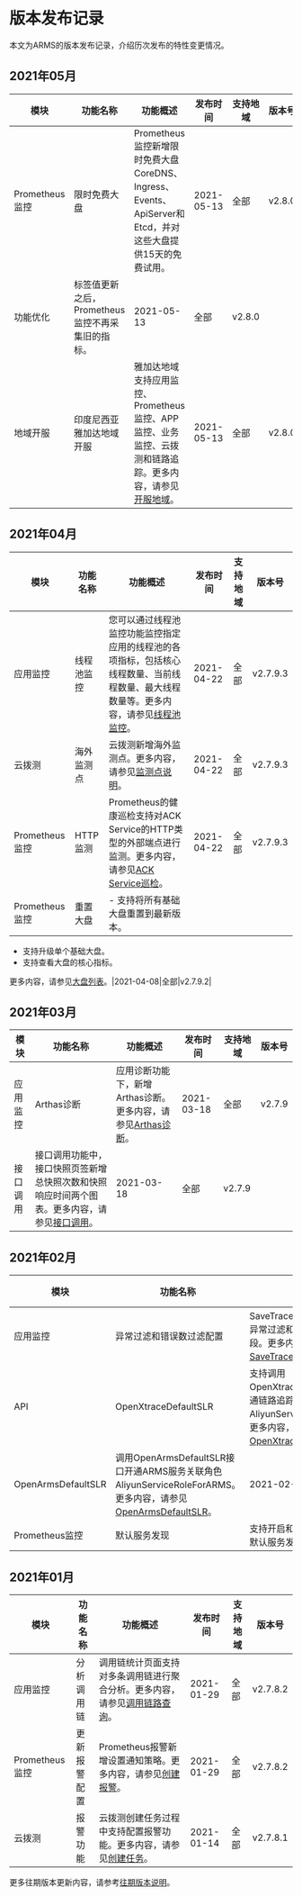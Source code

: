 # 版本发布记录

本文为ARMS的版本发布记录，介绍历次发布的特性变更情况。

## 2021年05月

|模块|功能名称|功能概述|发布时间|支持地域|版本号|
|--|----|----|----|----|---|
|Prometheus监控|限时免费大盘|Prometheus监控新增限时免费大盘CoreDNS、Ingress、Events、ApiServer和Etcd，并对这些大盘提供15天的免费试用。|2021-05-13|全部|v2.8.0|
|功能优化|标签值更新之后，Prometheus监控不再采集旧的指标。|2021-05-13|全部|v2.8.0|
|地域开服|印度尼西亚雅加达地域开服|雅加达地域支持应用监控、Prometheus监控、APP监控、业务监控、云拨测和链路追踪。更多内容，请参见[开服地域](/intl.zh-CN/产品简介/开服地域.md)。|2021-05-13|全部|v2.8.0|

## 2021年04月

|模块|功能名称|功能概述|发布时间|支持地域|版本号|
|--|----|----|----|----|---|
|应用监控|线程池监控|您可以通过线程池监控功能监控指定应用的线程池的各项指标，包括核心线程数量、当前线程数量、最大线程数量等。更多内容，请参见[线程池监控](/intl.zh-CN/应用监控/控制台功能/应用详情/线程池监控.md)。|2021-04-22|全部|v2.7.9.3|
|云拨测|海外监测点|云拨测新增海外监测点。更多内容，请参见[监测点说明](/intl.zh-CN/云拨测/参考信息/监测点说明.md)。|2021-04-22|全部|v2.7.9.3|
|Prometheus监控|HTTP监测|Prometheus的健康巡检支持对ACK Service的HTTP类型的外部端点进行监测。更多内容，请参见[ACK Service巡检]()。|2021-04-22|全部|v2.7.9.3|
|Prometheus监控|重置大盘|-   支持将所有基础大盘重置到最新版本。
-   支持升级单个基础大盘。
-   支持查看大盘的核心指标。

更多内容，请参见[大盘列表]()。|2021-04-08|全部|v2.7.9.2|

## 2021年03月

|模块|功能名称|功能概述|发布时间|支持地域|版本号|
|--|----|----|----|----|---|
|应用监控|Arthas诊断|应用诊断功能下，新增Arthas诊断。更多内容，请参见[Arthas诊断]()。|2021-03-18|全部|v2.7.9|
|接口调用|接口调用功能中，接口快照页签新增总快照次数和快照响应时间两个图表。更多内容，请参见[接口调用](/intl.zh-CN/应用监控/控制台功能/接口调用.md)。|2021-03-18|全部|v2.7.9|

## 2021年02月

|模块|功能名称|功能概述|发布时间|支持地域|版本号|
|--|----|----|----|----|---|
|应用监控|异常过滤和错误数过滤配置|SaveTraceAppConfig接口新增异常过滤和错误数过滤配置字段。更多内容，请参见[SaveTraceAppConfig](/intl.zh-CN/API参考/应用监控/SaveTraceAppConfig.md)。|2021-02-25|全部|V2.7.8.3|
|API|OpenXtraceDefaultSLR|支持调用OpenXtraceDefaultSLR接口开通链路追踪服务关联角色AliyunServiceRoleForXtrace。更多内容，请参见[OpenXtraceDefaultSLR](/intl.zh-CN/API参考/访问控制/OpenXtraceDefaultSLR.md)。|2021-02-25|全部|V2.7.8.3|
|OpenArmsDefaultSLR|调用OpenArmsDefaultSLR接口开通ARMS服务关联角色AliyunServiceRoleForARMS。更多内容，请参见[OpenArmsDefaultSLR](/intl.zh-CN/API参考/访问控制/OpenArmsDefaultSLR.md)。|2021-02-25|全部|V2.7.8.3|
|Prometheus监控|默认服务发现|支持开启和关闭Prometheus的默认服务发现。|2021-02-25|全部|V2.7.8.3|

## 2021年01月

|模块|功能名称|功能概述|发布时间|支持地域|版本号|
|--|----|----|----|----|---|
|应用监控|分析调用链|调用链统计页面支持对多条调用链进行聚合分析。更多内容，请参见[调用链路查询](/intl.zh-CN/应用监控/控制台功能/调用链路查询.md)。|2021-01-29|全部|v2.7.8.2|
|Prometheus监控|更新报警配置|Prometheus报警新增设置通知策略。更多内容，请参见[创建报警]()。|2021-01-29|全部|v2.7.8.2|
|云拨测|报警功能|云拨测创建任务过程中支持配置报警功能。更多内容，请参见[创建任务](/intl.zh-CN/云拨测/快速入门/创建任务.md)。|2021-01-14|全部|v2.7.8.1|

更多往期版本更新内容，请参考[往期版本说明](/intl.zh-CN/产品简介/往期版本说明.md)。

